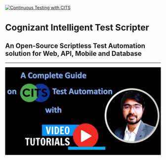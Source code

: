 [![Continuous Testing with CITS](https://github.com/ghoshasish99/CognizantIntelligentTestScripter/actions/workflows/execution.yaml/badge.svg)](https://github.com/ghoshasish99/CognizantIntelligentTestScripter/actions/workflows/execution.yaml)

# Cognizant Intelligent Test Scripter 

## An Open-Source Scriptless Test Automation solution for Web, API, Mobile and Database

-------------------------------------------------------------------------------------


[![CITS](./Thumbnail/Thumbnail.png)](https://www.youtube.com/playlist?list=PLe8l5fbBj98t3_XjOSHJVbj2i943PrNNx)

